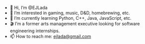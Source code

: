 - 👋 Hi, I’m @EJLada
- 👀 I’m interested in gaming, music, D&D, homebrewing, etc.
- 🌱 I’m currently learning Python, C++, Java, JavaScript, etc.
- 🎬 I’m a former arts management executive looking for software engineering internships.
- 📫 How to reach me: ejlada@gmail.com

<!---
EJLada/EJLada is a ✨ special ✨ repository because its `README.md` (this file) appears on your GitHub profile.
You can click the Preview link to take a look at your changes.
--->
